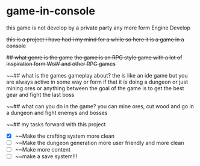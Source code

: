# game-in-console

this game is not develop by a private party any more
form Engine Develop

~~this is a project i have had i my mind for a while so here it is a game in a console~~

~~## what genre is the game~~
~~the game is an RPG style game with a lot of inspiration form WoW and other RPG games~~


~~## what is the games gameplay about?
the is like an ide game but you are always active in some way or form if that it is doing a dungeon or just mining ores or anything between the goal of the game is to get the best gear and fight the last boss


~~## what can you do in the game?
you can mine ores, cut wood and go in a dungeon and fight enemys and bosses

~~## my tasks forward with this project
 - [x] ~~Make the crafting system more clean 
 - [ ] ~~Make the dungeon generation more user friendly and more clean
 - [ ] ~~Make more content
 - [ ] ~~make a save system!!!
